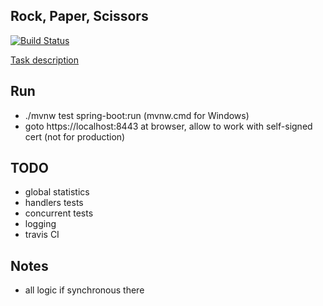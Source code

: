 ## Rock, Paper, Scissors

[![Build Status](https://travis-ci.org/alesavin/rock-paper-scissors.svg?branch=master)](https://travis-ci.org/alesavin/rock-paper-scissors)

[Task description](TASK.md)

## Run

- ./mvnw test spring-boot:run (mvnw.cmd for Windows)
- goto https://localhost:8443 at browser, allow to work with self-signed cert (not for production)

## TODO
- global statistics
- handlers tests
- concurrent tests
- logging
- travis CI

## Notes

- all logic if synchronous there

